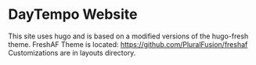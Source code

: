 # DayTempo Website
This site uses hugo and is based on a modified versions of the hugo-fresh theme. 
FreshAF Theme is located: https://github.com/PluralFusion/freshaf
Customizations are in layouts directory. 